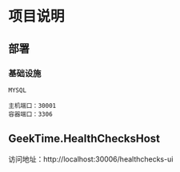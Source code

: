 # 项目说明

## 部署


### 基础设施
```
MYSQL

主机端口：30001
容器端口：3306
```

## GeekTime.HealthChecksHost

访问地址：http://localhost:30006/healthchecks-ui
